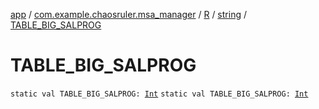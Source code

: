 [app](../../../index.md) / [com.example.chaosruler.msa_manager](../../index.md) / [R](../index.md) / [string](index.md) / [TABLE_BIG_SALPROG](.)

# TABLE_BIG_SALPROG

`static val TABLE_BIG_SALPROG: `[`Int`](https://kotlinlang.org/api/latest/jvm/stdlib/kotlin/-int/index.html)
`static val TABLE_BIG_SALPROG: `[`Int`](https://kotlinlang.org/api/latest/jvm/stdlib/kotlin/-int/index.html)